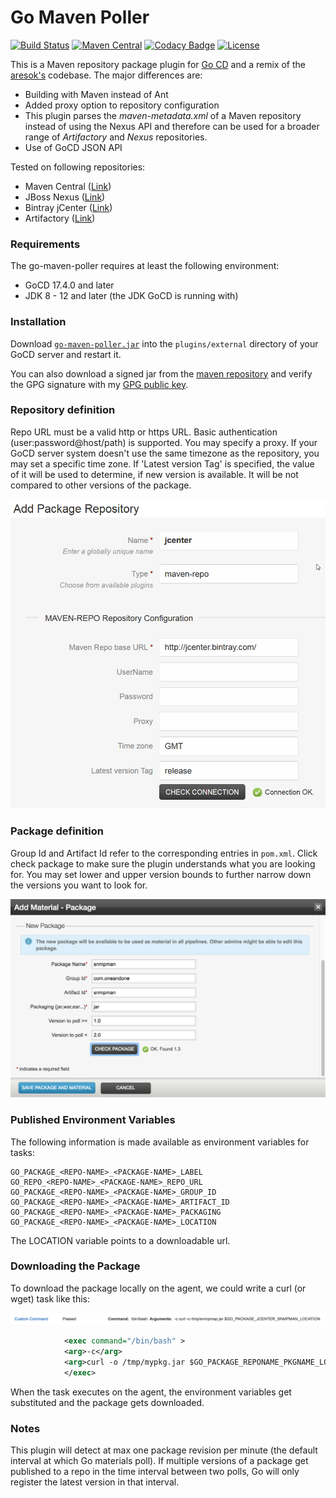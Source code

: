 Go Maven Poller
===================

[![Build Status](https://travis-ci.org/1and1/go-maven-poller.svg)](https://travis-ci.org/1and1/go-maven-poller)
[![Maven Central](https://maven-badges.herokuapp.com/maven-central/com.oneandone/go-maven-poller/badge.svg)](https://maven-badges.herokuapp.com/maven-central/com.oneandone/go-maven-poller) 
[![Codacy Badge](https://api.codacy.com/project/badge/Grade/3384a8a750e34feaadfa5647eff4f3c3)](https://www.codacy.com/app/Stephan-FuhrmannOrganization/go-maven-poller?utm_source=github.com&amp;utm_medium=referral&amp;utm_content=1and1/go-maven-poller&amp;utm_campaign=Badge_Grade)
[![License](https://img.shields.io/badge/License-Apache%202.0-blue.svg)](https://opensource.org/licenses/Apache-2.0)

This is a Maven repository package plugin for [Go CD](http://www.go.cd/) and a remix of the [aresok's](https://github.com/aresok/go-maven-poller) codebase. The major differences are:

* Building with Maven instead of Ant
* Added proxy option to repository configuration
* This plugin parses the *maven-metadata.xml* of a Maven repository instead of using the Nexus API and therefore can be used for a broader range of *Artifactory* and *Nexus* repositories. 
* Use of GoCD JSON API

Tested on following repositories:

* Maven Central ([Link](https://repo1.maven.org/maven2/))
* JBoss Nexus ([Link](https://repository.jboss.org/nexus/content/repositories/))
* Bintray jCenter ([Link](http://jcenter.bintray.com/))
* Artifactory ([Link](https://jfrog.com/artifactory/))

### Requirements

The go-maven-poller requires at least the following environment:
* GoCD 17.4.0 and later
* JDK 8 - 12 and later (the JDK GoCD is running with)

### Installation

Download [`go-maven-poller.jar`](https://github.com/1and1/go-maven-poller/releases) into the `plugins/external` directory of your GoCD server and restart it.

You can also download a signed jar from the [maven repository](https://repo1.maven.org/maven2/com/oneandone/go-maven-poller/) and verify the GPG signature with my [GPG public key](https://github.com/sfuhrm.gpg).

### Repository definition

Repo URL must be a valid http or https URL. Basic authentication (user:password@host/path) is supported.
You may specify a proxy. If your GoCD server system doesn't use the same timezone as the repository, you may set
a specific time zone.
If 'Latest version Tag' is specified, the value of it will be used to determine, if new version is available. It will be not compared to other versions of the package.

![Add a Maven repository][1]

### Package definition

Group Id and Artifact Id refer to the corresponding entries in `pom.xml`. 
Click check package to make sure the plugin understands what you are looking for.
You may set lower and upper version bounds to further narrow down the versions you
want to look for.

![Define a package as material for a pipeline][2]

### Published Environment Variables

The following information is made available as environment variables for tasks:

```
GO_PACKAGE_<REPO-NAME>_<PACKAGE-NAME>_LABEL
GO_REPO_<REPO-NAME>_<PACKAGE-NAME>_REPO_URL
GO_PACKAGE_<REPO-NAME>_<PACKAGE-NAME>_GROUP_ID
GO_PACKAGE_<REPO-NAME>_<PACKAGE-NAME>_ARTIFACT_ID
GO_PACKAGE_<REPO-NAME>_<PACKAGE-NAME>_PACKAGING
GO_PACKAGE_<REPO-NAME>_<PACKAGE-NAME>_LOCATION
```
The LOCATION variable points to a downloadable url.

### Downloading the Package

To download the package locally on the agent, we could write a curl (or wget) task like this:

![Download artifact][3]

```xml
            <exec command="/bin/bash" >
            <arg>-c</arg>
            <arg>curl -o /tmp/mypkg.jar $GO_PACKAGE_REPONAME_PKGNAME_LOCATION</arg>
            </exec>
```

When the task executes on the agent, the environment variables get substituted and the package gets downloaded.
          
### Notes

This plugin will detect at max one package revision per minute (the default interval at which Go materials poll). If multiple versions of a package get published to a repo in the time interval between two polls, Go will only register the latest version in that interval.

[1]: img/add-repo.png  "Define Maven Package Repository"
[2]: img/add-pkgs.png  "Define package as material for a pipeline"
[3]: img/download.png  "Download artifact"
